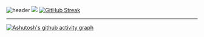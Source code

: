 ![header](https://capsule-render.vercel.app/api?type=wave&color=auto&height=300&section=header&text=ThinkingDiveloper%20Github&fontSize=90)
<a href="https://opgc.me/#/users/JaeWonLee3003" target="_blank"> <img src="https://api.opgc.me/githubs/users/JaeWonLee3003/tag/?theme=basic"></a>
[![GitHub Streak](https://streak-stats.demolab.com/?user=JaeWonLee3003&theme=vue)](https://git.io/streak-stats) <hr>
[![Ashutosh's github activity graph](https://activity-graph.herokuapp.com/graph?username=JaeWonLee3003&theme=vue)](https://github.com/ashutosh00710/github-readme-activity-graph)

